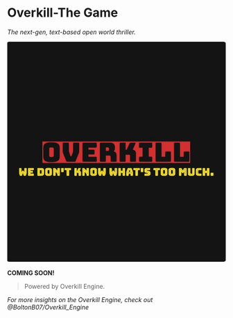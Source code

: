 # Overkill-The Game
_*The next-gen, text-based open world thriller.*_

![Overkill: We don't know what's too much](https://github.com/BoltonB07/Overkill-The-Game/blob/master/OK%20Logo%202.jpg)

**COMING SOON!**

>Powered by Overkill Engine. 

_*For more insights on the Overkill Engine, check out @BoltonB07/Overkill_Engine*_
